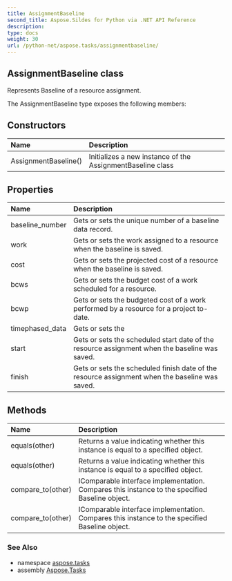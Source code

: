 ```yaml
---
title: AssignmentBaseline
second_title: Aspose.Sildes for Python via .NET API Reference
description: 
type: docs
weight: 30
url: /python-net/aspose.tasks/assignmentbaseline/
---
```


## AssignmentBaseline class

Represents Baseline of a resource assignment.

The AssignmentBaseline type exposes the following members:
## Constructors
| Name | Description |
| :- | :- |
|AssignmentBaseline()|Initializes a new instance of the AssignmentBaseline class|
## Properties
| Name | Description |
| :- | :- |
|baseline_number|Gets or sets the unique number of a baseline data record.|
|work|Gets or sets the work assigned to a resource when the baseline is saved.|
|cost|Gets or sets the projected cost of a resource when the baseline is saved.|
|bcws|Gets or sets the budget cost of a work scheduled for a resource.|
|bcwp|Gets or sets the budgeted cost of a work performed by a resource for a project to-date.|
|timephased_data|Gets or sets the|
|start|Gets or sets the scheduled start date of the resource assignment when the baseline was saved.|
|finish|Gets or sets the scheduled finish date of the resource assignment when the baseline was saved.|
## Methods
| Name | Description |
| :- | :- |
|equals(other)|Returns a value indicating whether this instance is equal to a specified object.|
|equals(other)|Returns a value indicating whether this instance is equal to a specified object.|
|compare_to(other)|IComparable interface implementation.<br/>            Compares this instance to the specified Baseline object.|
|compare_to(other)|IComparable interface implementation.<br/>            Compares this instance to the specified Baseline object.|

### See Also

* namespace [aspose.tasks](/python-net/aspose.tasks/)
* assembly [Aspose.Tasks](/tasks/python-net/)

